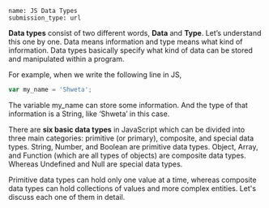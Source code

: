 ```ngMeta
name: JS Data Types 
submission_type: url
```

**Data types** consist of two different words, **Data** and **Type**. Let’s understand this one by one. Data means information and type means what kind of information. Data types basically specify what kind of data can be stored and manipulated within a program.

For example, when we write the following line in JS,

```js
var my_name = 'Shweta';
```

The variable my_name can store some information. And the type of that information is a String, like ‘Shweta’ in this case.

There are **six basic data types** in JavaScript which can be divided into three main categories: primitive (or primary), composite, and special data types. String, Number, and Boolean are primitive data types. Object, Array, and Function (which are all types of objects) are composite data types. Whereas Undefined and Null are special data types.

Primitive data types can hold only one value at a time, whereas composite data types can hold collections of values and more complex entities. Let's discuss each one of them in detail.

